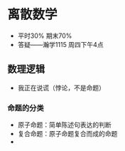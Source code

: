 <!-- 离散数学 -->
<meta name="viewport" content="width=device-width, initial-scale=1.0">

# 离散数学

- 平时30% 期末70%
- 答疑——瀚学1115 周四下午4点
  
## 数理逻辑

- 我正在说谎（悖论，不是命题）  

### 命题的分类
- 原子命题：简单陈述句表达的判断
- 复合命题：原子命题复合而成的命题
- 
